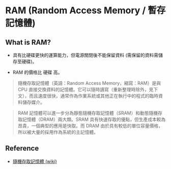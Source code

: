 # RAM (Random Access Memory / 暫存記憶體)


## What is RAM?

* 具有比硬碟更快的運算能力，但電源關閉後不能保留資料 (需保留的資料需儲存至硬碟)。

* RAM 的價格比 硬碟 高。

> 隨機存取記憶體（英語：Random Access Memory，縮寫：RAM）是與 CPU 直接交換資料的記憶體。它可以隨時讀寫（重新整理時除外，見下文），而且速度很快，通常作為作業系統或其他正在執行中的程式的臨時資料儲存媒介。

> RAM 記憶體可以進一步分為靜態隨機存取記憶體（SRAM）和動態隨機存取記憶體（DRAM）兩大類。SRAM 具有快速存取的優點，但生產成本較為昂貴，一個典型的應用是快取。而 DRAM 由於具有較低的單位容量價格，所以被大量的採用作為系統的主記憶體。


## Reference

* [隨機存取記憶體 (wiki)](https://zh.m.wikipedia.org/zh-tw/%E9%9A%8F%E6%9C%BA%E5%AD%98%E5%8F%96%E5%AD%98%E5%82%A8%E5%99%A8)